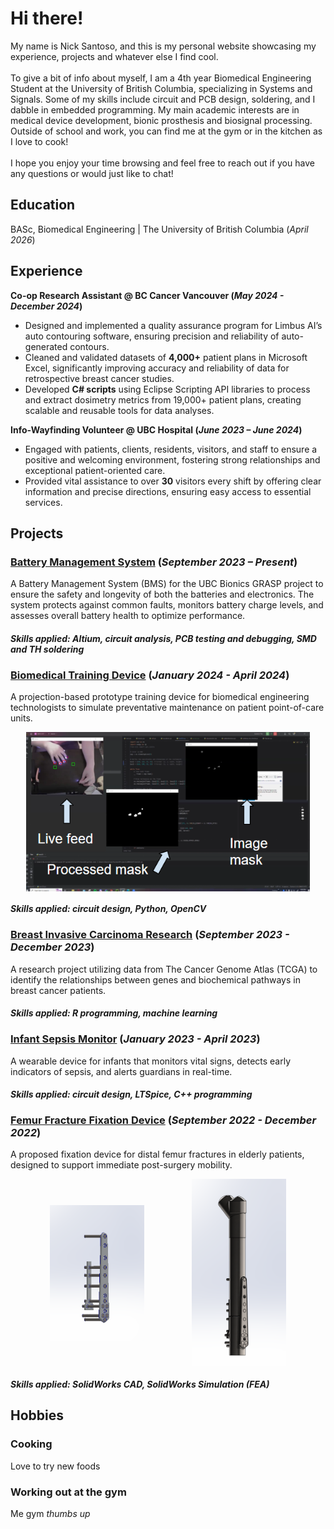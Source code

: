 # Hi there!

My name is Nick Santoso, and this is my personal website showcasing my experience, projects and whatever else I find cool. \
\
To give a bit of info about myself, I am a 4th year Biomedical Engineering Student at the University of British Columbia, specializing in Systems and Signals. Some of my skills include circuit and PCB design, soldering, and I dabble in embedded programming. My main academic interests are in medical device development, bionic prosthesis and biosignal processing. Outside of school and work, you can find me at the gym or in the kitchen as I love to cook! \
\
I hope you enjoy your time browsing and feel free to reach out if you have any questions or would just like to chat! 


## Education
BASc, Biomedical Engineering | The University of British Columbia (_April 2026_)

## Experience
**Co-op Research Assistant @ BC Cancer Vancouver (_May 2024 - December 2024_)**
- Designed and implemented a quality assurance program for Limbus AI’s auto contouring software, ensuring precision and reliability of auto-generated contours.
- Cleaned and validated datasets of **4,000+** patient plans in Microsoft Excel, significantly improving accuracy and reliability of data for retrospective breast cancer studies. 
- Developed **C# scripts** using Eclipse Scripting API libraries to process and extract dosimetry metrics from 19,000+ patient plans, creating scalable and reusable tools for data analyses.

**Info-Wayfinding Volunteer @ UBC Hospital (_June 2023 – June 2024_)**
- Engaged with patients, clients, residents, visitors, and staff to ensure a positive and welcoming environment, fostering strong relationships and exceptional patient-oriented care.
- Provided vital assistance to over **30** visitors every shift by offering clear information and precise directions, ensuring easy access to essential services.

## Projects 
### [Battery Management System](/projects/BMS.md) (_September 2023 – Present_)
A Battery Management System (BMS) for the UBC Bionics GRASP project to ensure the safety and longevity of both the batteries and electronics. The system protects against common faults, monitors battery charge levels, and assesses overall battery health to optimize performance. 
#### *Skills applied: Altium, circuit analysis, PCB testing and debugging, SMD and TH soldering*

### [Biomedical Training Device](/projects/TrainingDevice.md) (_January 2024 - April 2024_)
A projection-based prototype training device for biomedical engineering technologists to simulate preventative maintenance on patient point-of-care units.
<div style="display: flex; justify-content: center; align-items: center;">
    <img src="/assets/img/train_img/image26.png" alt="python window" style = "width: 90%; height: auto;">
</div>



#### *Skills applied: circuit design, Python, OpenCV*

### [Breast Invasive Carcinoma Research](/projects/BRCAproj.md) (_September 2023 - December 2023_)
A research project utilizing data from The Cancer Genome Atlas (TCGA) to identify the relationships between genes and biochemical pathways in breast cancer patients.
#### *Skills applied: R programming, machine learning*

### [Infant Sepsis Monitor](/projects/SepsisMonitor.md) (_January 2023 - April 2023_)
A wearable device for infants that monitors vital signs, detects early indicators of sepsis, and alerts guardians in real-time.
#### *Skills applied: circuit design, LTSpice, C++ programming*

### [Femur Fracture Fixation Device](/projects/FemurFixationproj.md) (_September 2022 - December 2022_)
A proposed fixation device for distal femur fractures in elderly patients, designed to support immediate post-surgery mobility.
<div style="display: flex; justify-content: center; align-items: center;">
    <img id="firstImage" src="/assets/img/femur_img/nicola/diag.png" alt="model" style="width: 30%; margin-right: 15%; height: auto; max-height: 300px;">
    <img id="secondImage" src="/assets/img/femur_img/nicola/diag with bone.png" alt="model with bone" style="width: 30%; height: auto; max-height: 300px;">
</div>

#### *Skills applied: SolidWorks CAD, SolidWorks Simulation (FEA)* 

## Hobbies
### Cooking
Love to try new foods
### Working out at the gym
Me gym *thumbs up*

